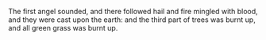 The first angel sounded, and there followed hail and fire mingled with blood, and they were cast upon the earth: and the third part of trees was burnt up, and all green grass was burnt up.
